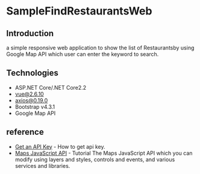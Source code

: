 # SampleFindRestaurantsWeb

## Introduction
 a simple ​responsive​ web application to show the list of ​Restaurants ​by using Google Map API 
 which user can enter the keyword to search.
 
## Technologies
* ASP.NET Core/.NET Core2.2
* vue@2.6.10
* axios@0.19.0
* Bootstrap v4.3.1
* Google Map API 

## reference
* [Get an API Key](https://developers.google.com/maps/documentation/javascript/get-api-key) - How to get api key.
* [Maps JavaScript API](https://developers.google.com/maps/documentation/javascript/tutorial) - Tutorial The Maps JavaScript API which you can modify using layers and styles, controls and events, and various services and libraries.